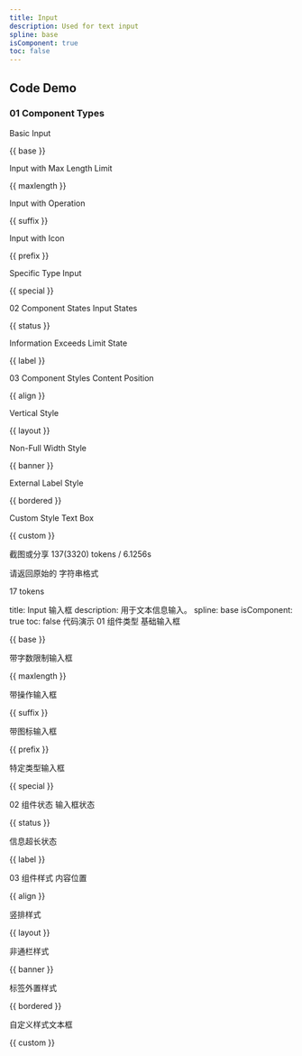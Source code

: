 ```yaml
---
title: Input
description: Used for text input
spline: base
isComponent: true
toc: false
---
```


## Code Demo

### 01 Component Types

Basic Input

{{ base }}

Input with Max Length Limit

{{ maxlength }}

Input with Operation

{{ suffix }}

Input with Icon

{{ prefix }}

Specific Type Input

{{ special }}

02 Component States
Input States

{{ status }}

Information Exceeds Limit State

{{ label }}

03 Component Styles
Content Position

{{ align }}

Vertical Style

{{ layout }}

Non-Full Width Style

{{ banner }}

External Label Style

{{ bordered }}

Custom Style Text Box

{{ custom }}

截图或分享
137(3320) tokens / 6.1256s

请返回原始的 字符串格式

17 tokens

title: Input 输入框 description: 用于文本信息输入。 spline: base isComponent: true toc: false
代码演示
01 组件类型
基础输入框

{{ base }}

带字数限制输入框

{{ maxlength }}

带操作输入框

{{ suffix }}

带图标输入框

{{ prefix }}

特定类型输入框

{{ special }}

02 组件状态
输入框状态

{{ status }}

信息超长状态

{{ label }}

03 组件样式
内容位置

{{ align }}

竖排样式

{{ layout }}

非通栏样式

{{ banner }}

标签外置样式

{{ bordered }}

自定义样式文本框

{{ custom }}
